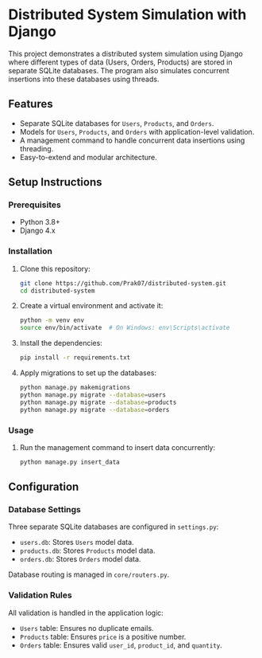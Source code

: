 # Distributed System Simulation with Django

This project demonstrates a distributed system simulation using Django where different types of data (Users, Orders, Products) are stored in separate SQLite databases. The program also simulates concurrent insertions into these databases using threads.

## Features
- Separate SQLite databases for `Users`, `Products`, and `Orders`.
- Models for `Users`, `Products`, and `Orders` with application-level validation.
- A management command to handle concurrent data insertions using threading.
- Easy-to-extend and modular architecture.

## Setup Instructions

### Prerequisites
- Python 3.8+
- Django 4.x

### Installation
1. Clone this repository:
   ```bash
   git clone https://github.com/Prak07/distributed-system.git
   cd distributed-system
   ```

2. Create a virtual environment and activate it:
   ```bash
   python -m venv env
   source env/bin/activate  # On Windows: env\Scripts\activate
   ```

3. Install the dependencies:
   ```bash
   pip install -r requirements.txt
   ```

4. Apply migrations to set up the databases:
   ```bash
   python manage.py makemigrations
   python manage.py migrate --database=users
   python manage.py migrate --database=products
   python manage.py migrate --database=orders
   ```

### Usage
1. Run the management command to insert data concurrently:
   ```bash
   python manage.py insert_data
   ```


## Configuration
### Database Settings
Three separate SQLite databases are configured in `settings.py`:
- `users.db`: Stores `Users` model data.
- `products.db`: Stores `Products` model data.
- `orders.db`: Stores `Orders` model data.

Database routing is managed in `core/routers.py`.

### Validation Rules
All validation is handled in the application logic:
- `Users` table: Ensures no duplicate emails.
- `Products` table: Ensures `price` is a positive number.
- `Orders` table: Ensures valid `user_id`, `product_id`, and `quantity`.



